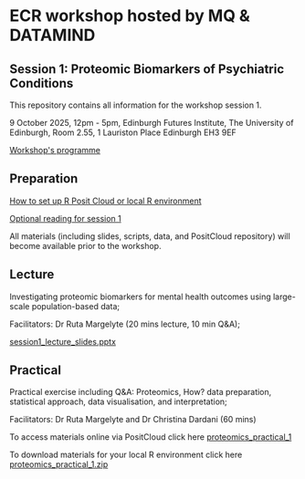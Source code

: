 # ECR workshop hosted by MQ & DATAMIND 
## Session 1: Proteomic Biomarkers of Psychiatric Conditions

This repository contains all information for the workshop session 1.

9 October 2025, 12pm - 5pm,
Edinburgh Futures Institute, The University of Edinburgh, Room 2.55, 1 Lauriston Place Edinburgh EH3 9EF

[Workshop's programme](https://www.mentalhealthplatform.ac.uk/event/ecr-workshop-2025)

## Preparation

[How to set up R Posit Cloud or local R environment](prep_session1_PositCloud_R.docx)
  
[Optional reading for session 1](prep_session1_reading.docx)

All materials (including slides, scripts, data, and PositCloud repository) will become available prior to the workshop.


## Lecture

Investigating proteomic biomarkers for mental health outcomes using large-scale population-based data; 

Facilitators: Dr Ruta Margelyte (20 mins lecture, 10 min Q&A);

[session1_lecture_slides.pptx]()

## Practical

Practical exercise including Q&A: Proteomics, How? data preparation, statistical approach, data visualisation, and interpretation; 

Facilitators: Dr Ruta Margelyte and Dr Christina Dardani (60 mins)

To access materials online via PositCloud click here [proteomics_practical_1](https://posit.cloud/content/10981075)

To download materials for your local R environment click here [proteomics_practical_1.zip]()
